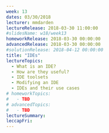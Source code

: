 ```yaml
---
week: 13
dates: 03/30/2018
lecturer: mmdarden
lectureRelease: 2018-03-30 11:00:00
#slidesName: w18/week13
homeworkRelease: 2018-03-30 00:00:00
advancedRelease: 2018-03-30 00:00:00
#solutionRelease: 2018-04-12 00:00:00
title: "IDEs"
lectureTopics:
  - What is an IDE?
  - How are they useful?
  - IDE toolsets
  - Modifying an IDE
  - IDEs and their use cases
# homeworkTopics:
#   - TBD
# advancedTopics:
#   - TBD
lectureSummary:
leccapFri:
---
```

